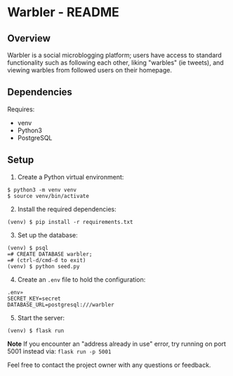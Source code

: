 # Warbler - README

## Overview

Warbler is a social microblogging platform; users have access to standard functionality such as following each other, liking "warbles" (ie tweets), and viewing warbles from followed users on their homepage. 

## Dependencies

Requires:
- venv
- Python3
- PostgreSQL

## Setup

1. Create a Python virtual environment:
```
$ python3 -m venv venv
$ source venv/bin/activate
```

2. Install the required dependencies:
```
(venv) $ pip install -r requirements.txt
```

3. Set up the database:
```
(venv) $ psql
=# CREATE DATABASE warbler;
=# (ctrl-d/cmd-d to exit)
(venv) $ python seed.py
```

4. Create an `.env` file to hold the configuration:
```
.env»
SECRET_KEY=secret
DATABASE_URL=postgresql:///warbler
```

5. Start the server:
```
(venv) $ flask run
```
**Note** If you encounter an "address already in use" error, try running on port 5001 instead via:
`flask run -p 5001`

Feel free to contact the project owner with any questions or feedback.

